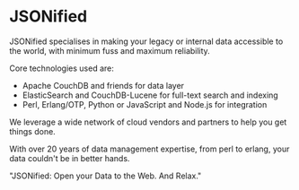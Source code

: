 # JSONified

JSONified specialises in making your legacy or internal data accessible
to the world, with minimum fuss and maximum reliability.

Core technologies used are:

- Apache CouchDB and friends for data layer
- ElasticSearch and CouchDB-Lucene for full-text search and indexing
- Perl, Erlang/OTP, Python or JavaScript and Node.js for integration

We leverage a wide network of cloud vendors and partners to help you get
things done.

With over 20 years of data management expertise, from perl to erlang,
your data couldn't be in better hands.

"JSONified: Open your Data to the Web. And Relax."
